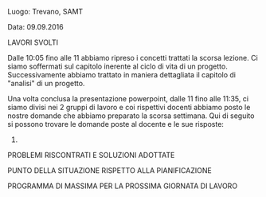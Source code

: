 Luogo: Trevano, SAMT

Data: 09.09.2016

LAVORI SVOLTI

Dalle 10:05 fino alle 11 abbiamo ripreso i concetti trattati la scorsa lezione. Ci siamo soffermati sul capitolo inerente al ciclo di vita di un progetto.
Successivamente abbiamo trattato in maniera dettagliata il capitolo di "analisi" di un progetto. 

Una volta conclusa la presentazione powerpoint, dalle 11 fino alle 11:35, ci siamo divisi nei 2 gruppi di lavoro e coi rispettivi docenti abbiamo posto le nostre domande che abbiamo preparato la scorsa settimana. Qui di seguito si possono trovare le domande poste al docente e le sue risposte:

  1) 

PROBLEMI RISCONTRATI E SOLUZIONI ADOTTATE

PUNTO DELLA SITUAZIONE RISPETTO ALLA PIANIFICAZIONE

PROGRAMMA DI MASSIMA PER LA PROSSIMA GIORNATA DI LAVORO
